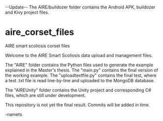 --Update--
The AIRE/buildozer folder contains the Android APK, buildozer and Kivy project files.

# aire_corset_files
AIRE smart scoliosis corset files

Welcome to the AIRE Smart Scoliosis data upload and management files.

The "AIRE" folder contains the Python files used to generate the example explained in the Master's thesis.
The "main.py" contains the final version of the working example.
The "uploadtextfile.py" contains the final test, where a test .txt file is read line-by-line and uploaded to the MongoDB database.

The "AIREUnity" folder contains the Unity project and corresponding C# files, which are still under development.

This repository is not yet the final result. Commits will be added in time.

-namets
